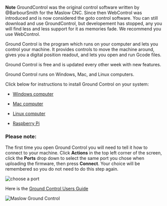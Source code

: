 **Note** GroundControl was the original control software written by @BarbourSmith for the Maslow CNC. Since then WebControl was introduced and is now considered the goto control software. You can still download and use GroundControl, but developement has stopped, any you will find less and less support for it as memories fade. We recommend you use WebControl.

Ground Control is the program which runs on your computer and lets you control your machine. It provides controls to move the machine around, gives you a digital position readout, and lets you open and run Gcode files.

Ground Control is free and is updated every other week with new features.

Ground Control runs on Windows, Mac, and Linux computers.

Click below for instructions to install Ground Control on your system:

- [Windows computer](https://github.com/MaslowCNC/GroundControl/wiki/Windows)

- [Mac computer](https://github.com/MaslowCNC/GroundControl/wiki/Mac)

- [Linux computer](https://github.com/MaslowCNC/GroundControl/wiki/Linux)

- [Raspberry Pi](https://github.com/MaslowCNC/GroundControl/wiki/Raspberry-Pi)

### Please note:

The first time you open Ground Control you will need to tell it how to connect to your machine. Click **Actions** in the top left corner of the screen, click the **Ports** drop down to select the same port you chose when uploading the firmware, then press **Connect**. Your choice will be remembered so you do not need to do this step again.

![choose a port](https://raw.githubusercontent.com/MaslowCNC/GroundControl/master/Documentation/Choose%20Port.png)

Here is the [Ground Control Users Guide](https://github.com/MaslowCNC/GroundControl/wiki/Ground-Control-Users-Guide)

![Maslow Ground Control](https://raw.githubusercontent.com/MaslowCNC/GroundControl/master/mainpicture.jpg)
